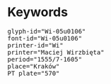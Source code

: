 # Keywords
<pre>
glyph-id="Wi-05u0106"
font-id="Wi-05u0106"
printer-id="Wi"
printer="Maciej Wirzbięta"
period="1555/7-1605"
place="Kraków"
PT plate="570"
</pre>
